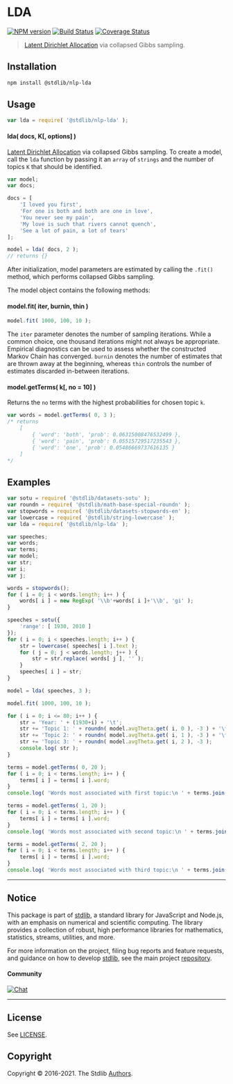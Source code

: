 <!--

@license Apache-2.0

Copyright (c) 2018 The Stdlib Authors.

Licensed under the Apache License, Version 2.0 (the "License");
you may not use this file except in compliance with the License.
You may obtain a copy of the License at

   http://www.apache.org/licenses/LICENSE-2.0

Unless required by applicable law or agreed to in writing, software
distributed under the License is distributed on an "AS IS" BASIS,
WITHOUT WARRANTIES OR CONDITIONS OF ANY KIND, either express or implied.
See the License for the specific language governing permissions and
limitations under the License.

-->

# LDA

[![NPM version][npm-image]][npm-url] [![Build Status][test-image]][test-url] [![Coverage Status][coverage-image]][coverage-url] <!-- [![dependencies][dependencies-image]][dependencies-url] -->

> [Latent Dirichlet Allocation][lda] via collapsed Gibbs sampling.

<section class="intro">

</section>

<!-- /.intro -->

<section class="installation">

## Installation

```bash
npm install @stdlib/nlp-lda
```

</section>

<section class="usage">

## Usage

```javascript
var lda = require( '@stdlib/nlp-lda' );
```

#### lda( docs, K\[, options] )

[Latent Dirichlet Allocation][lda] via collapsed Gibbs sampling. To create a model, call the `lda` function by passing it an `array` of `strings` and the number of topics `K` that should be identified.

```javascript
var model;
var docs;

docs = [
    'I loved you first',
    'For one is both and both are one in love',
    'You never see my pain',
    'My love is such that rivers cannot quench',
    'See a lot of pain, a lot of tears'
];

model = lda( docs, 2 );
// returns {}
```

After initialization, model parameters are estimated by calling the `.fit()` method, which performs collapsed Gibbs sampling.

The model object contains the following methods:

#### model.fit( iter, burnin, thin )

<!-- run-disable -->

```javascript
model.fit( 1000, 100, 10 );
```

The `iter` parameter denotes the number of sampling iterations. While a common choice, one thousand iterations might not always be appropriate. Empirical diagnostics can be used to assess whether the constructed Markov Chain has converged. `burnin` denotes the number of estimates that are thrown away at the beginning, whereas `thin` controls the number of estimates discarded in-between iterations.

#### model.getTerms( k\[, no = 10] )

Returns the `no` terms with the highest probabilities for chosen topic `k`.

<!-- run-disable -->

```javascript
var words = model.getTerms( 0, 3 );
/* returns
    [
        { 'word': 'both', 'prob': 0.06315008476532499 },
        { 'word': 'pain', 'prob': 0.05515729517235543 },
        { 'word': 'one', 'prob': 0.05486669737616135 }
    ]
*/
```

</section>

<!-- /.usage -->

<section class="examples">

## Examples

<!-- eslint no-undef: "error" -->

```javascript
var sotu = require( '@stdlib/datasets-sotu' );
var roundn = require( '@stdlib/math-base-special-roundn' );
var stopwords = require( '@stdlib/datasets-stopwords-en' );
var lowercase = require( '@stdlib/string-lowercase' );
var lda = require( '@stdlib/nlp-lda' );

var speeches;
var words;
var terms;
var model;
var str;
var i;
var j;

words = stopwords();
for ( i = 0; i < words.length; i++ ) {
    words[ i ] = new RegExp( '\\b'+words[ i ]+'\\b', 'gi' );
}

speeches = sotu({
    'range': [ 1930, 2010 ]
});
for ( i = 0; i < speeches.length; i++ ) {
    str = lowercase( speeches[ i ].text );
    for ( j = 0; j < words.length; j++ ) {
        str = str.replace( words[ j ], '' );
    }
    speeches[ i ] = str;
}

model = lda( speeches, 3 );

model.fit( 1000, 100, 10 );

for ( i = 0; i <= 80; i++ ) {
    str = 'Year: ' + (1930+i) + '\t';
    str += 'Topic 1: ' + roundn( model.avgTheta.get( i, 0 ), -3 ) + '\t';
    str += 'Topic 2: ' + roundn( model.avgTheta.get( i, 1 ), -3 ) + '\t';
    str += 'Topic 3: ' + roundn( model.avgTheta.get( i, 2 ), -3 );
    console.log( str );
}

terms = model.getTerms( 0, 20 );
for ( i = 0; i < terms.length; i++ ) {
    terms[ i ] = terms[ i ].word;
}
console.log( 'Words most associated with first topic:\n ' + terms.join( ', ' ) );

terms = model.getTerms( 1, 20 );
for ( i = 0; i < terms.length; i++ ) {
    terms[ i ] = terms[ i ].word;
}
console.log( 'Words most associated with second topic:\n ' + terms.join( ', ' ) );

terms = model.getTerms( 2, 20 );
for ( i = 0; i < terms.length; i++ ) {
    terms[ i ] = terms[ i ].word;
}
console.log( 'Words most associated with third topic:\n ' + terms.join( ', ' ) );
```

</section>

<!-- /.examples -->

<!-- Section for related `stdlib` packages. Do not manually edit this section, as it is automatically populated. -->

<section class="related">

</section>

<!-- /.related -->

<!-- Section for all links. Make sure to keep an empty line after the `section` element and another before the `/section` close. -->


<section class="main-repo" >

* * *

## Notice

This package is part of [stdlib][stdlib], a standard library for JavaScript and Node.js, with an emphasis on numerical and scientific computing. The library provides a collection of robust, high performance libraries for mathematics, statistics, streams, utilities, and more.

For more information on the project, filing bug reports and feature requests, and guidance on how to develop [stdlib][stdlib], see the main project [repository][stdlib].

#### Community

[![Chat][chat-image]][chat-url]

---

## License

See [LICENSE][stdlib-license].


## Copyright

Copyright &copy; 2016-2021. The Stdlib [Authors][stdlib-authors].

</section>

<!-- /.stdlib -->

<!-- Section for all links. Make sure to keep an empty line after the `section` element and another before the `/section` close. -->

<section class="links">

[npm-image]: http://img.shields.io/npm/v/@stdlib/nlp-lda.svg
[npm-url]: https://npmjs.org/package/@stdlib/nlp-lda

[test-image]: https://github.com/stdlib-js/nlp-lda/actions/workflows/test.yml/badge.svg
[test-url]: https://github.com/stdlib-js/nlp-lda/actions/workflows/test.yml

[coverage-image]: https://img.shields.io/codecov/c/github/stdlib-js/nlp-lda/main.svg
[coverage-url]: https://codecov.io/github/stdlib-js/nlp-lda?branch=main

<!--

[dependencies-image]: https://img.shields.io/david/stdlib-js/nlp-lda.svg
[dependencies-url]: https://david-dm.org/stdlib-js/nlp-lda/main

-->

[chat-image]: https://img.shields.io/gitter/room/stdlib-js/stdlib.svg
[chat-url]: https://gitter.im/stdlib-js/stdlib/

[stdlib]: https://github.com/stdlib-js/stdlib

[stdlib-authors]: https://github.com/stdlib-js/stdlib/graphs/contributors

[stdlib-license]: https://raw.githubusercontent.com/stdlib-js/nlp-lda/main/LICENSE

[lda]: https://en.wikipedia.org/wiki/Latent_Dirichlet_allocation

</section>

<!-- /.links -->
